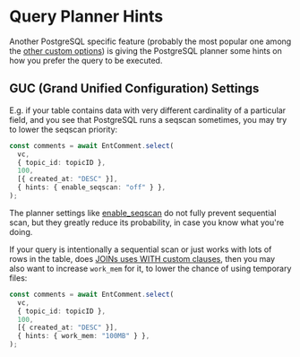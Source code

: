 # Query Planner Hints

Another PostgreSQL specific feature (probably the most popular one among the [other custom options](postgresql-specific-features.md)) is giving the PostgreSQL planner some hints on how you prefer the query to be executed.

## GUC (Grand Unified Configuration) Settings

E.g. if your table contains data with very different cardinality of a particular field, and you see that PostgreSQL runs a seqscan sometimes, you may try to lower the seqscan priority:

```typescript
const comments = await EntComment.select(
  vc,
  { topic_id: topicID },
  100,
  [{ created_at: "DESC" }],
  { hints: { enable_seqscan: "off" } },
);
```

The planner settings like [enable\_seqscan](https://www.postgresql.org/docs/current/runtime-config-query.html#GUC-ENABLE-SEQSCAN) do not fully prevent sequential scan, but they greatly reduce its probability, in case you know what you're doing.

If your query is intentionally a sequential scan or just works with lots of rows in the table, does [JOINs uses WITH custom clauses](postgresql-specific-features.md), then you may also want to increase `work_mem` for it, to lower the chance of using temporary files:

```typescript
const comments = await EntComment.select(
  vc,
  { topic_id: topicID },
  100,
  [{ created_at: "DESC" }],
  { hints: { work_mem: "100MB" } },
);
```
